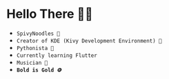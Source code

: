 # **Hello There 👨🏻**
- `SpivyNoodles 🍜`
- `Creator of KDE (Kivy Development Environment) 🚀`
- `Pythonista 🐍`
- `Currently learning Flutter`
- `Musician 🎹`
- **`Bold is Gold 🪙`**
